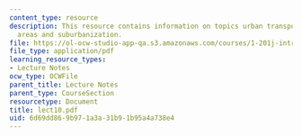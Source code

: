 ```yaml
---
content_type: resource
description: This resource contains information on topics urban transport, metropolitan
  areas and suburbanization.
file: https://ol-ocw-studio-app-qa.s3.amazonaws.com/courses/1-201j-introduction-to-transportation-systems-fall-2006/6d69dd869b971a3a31b91b95a4a738e4_lect10.pdf
file_type: application/pdf
learning_resource_types:
- Lecture Notes
ocw_type: OCWFile
parent_title: Lecture Notes
parent_type: CourseSection
resourcetype: Document
title: lect10.pdf
uid: 6d69dd86-9b97-1a3a-31b9-1b95a4a738e4
---
```

